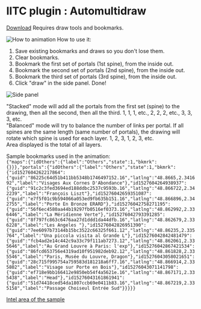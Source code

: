# IITC plugin : Automultidraw
[Download](https://cdn.rawgit.com/Jormund/automultidraw/master/automultidraw.user.js)
Requires draw tools and bookmarks.

![How to animation](https://cdn.rawgit.com/Jormund/automultidraw/master/img/stacked.gif)
How to use it:
1) Save existing bookmarks and draws so you don't lose them.
2) Clear bookmarks.
3) Bookmark the first set of portals (1st spine), from the inside out.
4) Bookmark the second set of portals (2nd spine), from the inside out.
5) Bookmark the third set of portals (3rd spine), from the inside out.
6) Click "draw" in the side panel. Done!

![Side panel](https://cdn.rawgit.com/Jormund/automultidraw/master/img/toolbox.png)

"Stacked" mode will add all the portals from the first set (spine) to the drawing, then all the second, then all the third.  1, 1, 1, etc., 2, 2, 2, etc., 3, 3, 3, etc.  
"Balanced" mode will try to balance the number of links per portal. If all spines are the same length (same number of portals), the drawing will rotate which spine is used for each layer.  1, 2, 3, 1, 2, 3, etc.  
Area displayed is the total of all layers.  


Sample bookmarks used in the animation:  
`{"maps":{"idOthers":{"label":"Others","state":1,"bkmrk":{}}},"portals":{"idOthers":{"label":"Others","state":1,"bkmrk":{"id1527604262217864":{"guid":"86225c64d51b411bb5348b1746497152.16","latlng":"48.8665,2.341692","label":"Visages Aux Cornes D'Abondance"},"id1527604264938937":{"guid":"91c2c3fed3694ed188ddbc2537c9593b.16","latlng":"48.866722,2.342239","label":"François Liszt"},"id15276042659351087":{"guid":"e7f5f01c9b594066a053ed9fb635b151.16","latlng":"48.866896,2.342755","label":"Porte En Bronze ERARD"},"id15276042758271195":{"guid":"56f6ec4580aa44b19297fb0516ef0373.16","latlng":"48.862992,2.336446","label":"La Méridienne Verte"},"id15276042793391285":{"guid":"8f797fc863c6476aa27d1ddd1da44dfb.16","latlng":"48.862679,2.336228","label":"Les Angeles "},"id15276042826951390":{"guid":"7ee6097b73144b15bc3522c66325f661.12","latlng":"48.86235,2.335764","label":"Una piccola visita al Grande L"},"id15276042842481479":{"guid":"fcb4ad2e14c442c9a33c79f111ab7273.12","latlng":"48.862061,2.335646","label":"Au Grand Louvre à Paris: l'exp"},"id15276042867421534":{"guid":"86fcd653756e4319ad10f951982deb92.12","latlng":"48.861828,2.335546","label":"Paris, Musée du Louvre, Dragon"},"id15276043058021651":{"guid":"28c715f995754a759583d181218a6ff7.16","latlng":"48.866914,2.335802","label":"Visage sur Porte en Bois"},"id15276043071141798":{"guid":"ef718e9bb166412e9850eb54f4a5621e.16","latlng":"48.867171,2.335438","label":"Head"},"id15276043161861941":{"guid":"51d74418ced54da1807ccb69e0411b83.16","latlng":"48.867219,2.335158","label":"Passage Choiseul Entrée Sud"}}}}}`

[Intel area of the sample](https://www.ingress.com/intel?ll=48.864655,2.341826&z=17)

